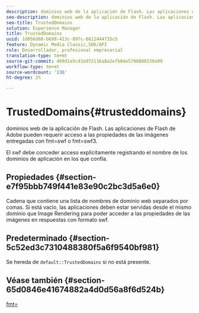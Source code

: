 ```yaml
---
description: dominios web de la aplicación de Flash. Las aplicaciones de Flash de Adobe pueden requerir acceso a las propiedades de las imágenes entregadas con fmt=swf o fmt=swf3.
seo-description: dominios web de la aplicación de Flash. Las aplicaciones de Flash de Adobe pueden requerir acceso a las propiedades de las imágenes entregadas con fmt=swf o fmt=swf3.
seo-title: TrustedDomains
solution: Experience Manager
title: TrustedDomains
uuid: 1d056d68-b699-413c-897c-8612444735c5
feature: Dynamic Media Classic,SDK/API
role: Desarrollador, profesional empresarial
translation-type: tm+mt
source-git-commit: 469d1a5c43a972116a8a2efb0de5708800130a99
workflow-type: tm+mt
source-wordcount: '136'
ht-degree: 2%

---
```



# TrustedDomains{#trusteddomains}

dominios web de la aplicación de Flash. Las aplicaciones de Flash de Adobe pueden requerir acceso a las propiedades de las imágenes entregadas con fmt=swf o fmt=swf3.

El swf debe conceder acceso explícitamente registrando el nombre de los dominios de aplicación en los que confía.

## Propiedades {#section-e7f95bbb749f441e83e90c2bc3d5a6e0}

Cadena que contiene una lista de nombres de dominio web separados por comas. Si está vacío, las aplicaciones deben estar servidas desde el mismo dominio que Image Rendering para poder acceder a las propiedades de las imágenes en respuestas con formato swf.

## Predeterminado {#section-5c52ed3c7310488380f5a6f9540bf981}

Se hereda de `default::TrustedDomains` si no está presente.

## Véase también {#section-65d0846e41674882a4d0d56a8f6d524b}

[fmt=](../../../../../is-api/http-ref/image-serving-api-ref/c-http-protocol-reference/c-command-reference/r-is-http-fmt.md#reference-cdf10043423b45ba9fe15157fb3ae37a)
